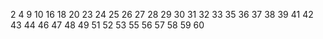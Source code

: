 2
4
9
10
16
18
20
23
24
25
26
27
28
29
30
31
32
33
35
36
37
38
39
41
42
43
44
46
47
48
49
51
52
53
55
56
57
58
59
60

